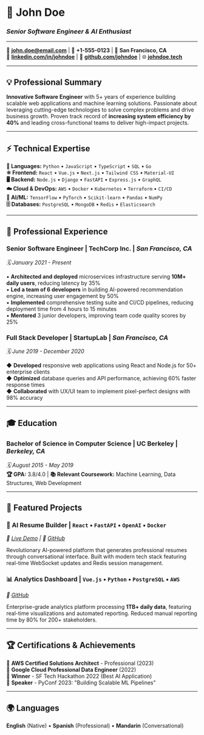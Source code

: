 # 🚀 John Doe
### *Senior Software Engineer & AI Enthusiast*

---

📧 **john.doe@email.com** | 📱 **+1-555-0123** | 📍 **San Francisco, CA**  
💼 **[linkedin.com/in/johndoe](https://linkedin.com/in/johndoe)** | 🔗 **[github.com/johndoe](https://github.com/johndoe)** | 🌐 **[johndoe.tech](https://johndoe.tech)**

---

## 💡 Professional Summary

**Innovative Software Engineer** with 5+ years of experience building scalable web applications and machine learning solutions. Passionate about leveraging cutting-edge technologies to solve complex problems and drive business growth. Proven track record of **increasing system efficiency by 40%** and leading cross-functional teams to deliver high-impact projects.

---

## ⚡ Technical Expertise

**🔧 Languages:** `Python` • `JavaScript` • `TypeScript` • `SQL` • `Go`  
**⚛️ Frontend:** `React` • `Vue.js` • `Next.js` • `Tailwind CSS` • `Material-UI`  
**🖥️ Backend:** `Node.js` • `Django` • `FastAPI` • `Express.js` • `GraphQL`  
**☁️ Cloud & DevOps:** `AWS` • `Docker` • `Kubernetes` • `Terraform` • `CI/CD`  
**🤖 AI/ML:** `TensorFlow` • `PyTorch` • `Scikit-learn` • `Pandas` • `NumPy`  
**🗄️ Databases:** `PostgreSQL` • `MongoDB` • `Redis` • `Elasticsearch`

---

## 🎯 Professional Experience

### **Senior Software Engineer** | **TechCorp Inc.** | *San Francisco, CA*
*🗓️ January 2021 - Present*

▪ **Architected and deployed** microservices infrastructure serving **10M+ daily users**, reducing latency by 35%  
▪ **Led a team of 6 developers** in building AI-powered recommendation engine, increasing user engagement by 50%  
▪ **Implemented** comprehensive testing suite and CI/CD pipelines, reducing deployment time from 4 hours to 15 minutes  
▪ **Mentored** 3 junior developers, improving team code quality scores by 25%

### **Full Stack Developer** | **StartupLab** | *San Francisco, CA*
*🗓️ June 2019 - December 2020*

◆ **Developed** responsive web applications using React and Node.js for 50+ enterprise clients  
◆ **Optimized** database queries and API performance, achieving 60% faster response times  
◆ **Collaborated** with UX/UI team to implement pixel-perfect designs with 98% accuracy  

---

## 🎓 Education

### **Bachelor of Science in Computer Science** | **UC Berkeley** | *Berkeley, CA*
*🗓️ August 2015 - May 2019*  
**🏆 GPA:** 3.8/4.0 | **📚 Relevant Coursework:** Machine Learning, Data Structures, Web Development

---

## 🚀 Featured Projects

### **🤖 AI Resume Builder** | `React` • `FastAPI` • `OpenAI` • `Docker`
*🔗 [Live Demo](https://resume-ai.tech) | 📱 [GitHub](https://github.com/johndoe/ai-resume)*

Revolutionary AI-powered platform that generates professional resumes through conversational interface. Built with modern tech stack featuring real-time WebSocket updates and Redis session management.

### **📊 Analytics Dashboard** | `Vue.js` • `Python` • `PostgreSQL` • `AWS`
*🔗 [GitHub](https://github.com/johndoe/analytics-dash)*

Enterprise-grade analytics platform processing **1TB+ daily data**, featuring real-time visualizations and automated reporting. Reduced manual reporting time by 80% for 200+ stakeholders.

---

## 🏆 Certifications & Achievements

🔹 **AWS Certified Solutions Architect** - Professional (2023)  
🔹 **Google Cloud Professional Data Engineer** (2022)  
🔹 **Winner** - SF Tech Hackathon 2022 (Best AI Application)  
🔹 **Speaker** - PyConf 2023: "Building Scalable ML Pipelines"

---

## 🌍 Languages

**English** (Native) • **Spanish** (Professional) • **Mandarin** (Conversational)